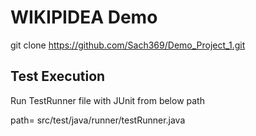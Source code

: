 # WIKIPIDEA Demo
git clone https://github.com/Sach369/Demo_Project_1.git

## Test Execution
Run TestRunner file with JUnit from below path

path= src/test/java/runner/testRunner.java




